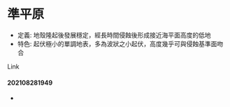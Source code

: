 # 準平原

- 定義: 地殼隆起後發展穩定，經長時間侵蝕後形成接近海平面高度的低地
- 特色: 起伏極小的單調地表，多為波狀之小起伏，高度幾乎可與侵蝕基準面吻合

Link
#### 202108281949
- 
